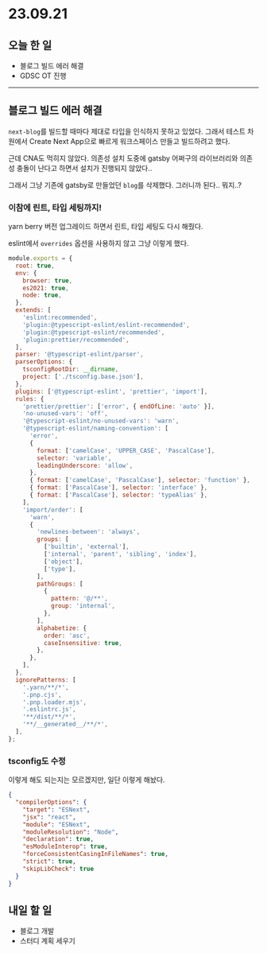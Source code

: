 # 23.09.21

## 오늘 한 일

- 블로그 빌드 에러 해결
- GDSC OT 진행

---

## 블로그 빌드 에러 해결

`next-blog`를 빌드할 때마다 제대로 타입을 인식하지 못하고 있었다. 그래서 테스트 차원에서 Create Next App으로 빠르게 워크스페이스 만들고 빌드하려고 했다.

근데 CNA도 먹히지 않았다. 의존성 설치 도중에 gatsby 어쩌구의 라이브러리와 의존성 충돌이 난다고 하면서 설치가 진행되지 않았다..

그래서 그냥 기존에 gatsby로 만들었던 `blog`를 삭제했다. 그러니까 된다.. 뭐지..?

### 이참에 린트, 타입 세팅까지!

yarn berry 버전 업그레이드 하면서 린트, 타입 세팅도 다시 해줬다.

eslint에서 `overrides` 옵션을 사용하지 않고 그냥 이렇게 했다.

```js
module.exports = {
  root: true,
  env: {
    browser: true,
    es2021: true,
    node: true,
  },
  extends: [
    'eslint:recommended',
    'plugin:@typescript-eslint/eslint-recommended',
    'plugin:@typescript-eslint/recommended',
    'plugin:prettier/recommended',
  ],
  parser: '@typescript-eslint/parser',
  parserOptions: {
    tsconfigRootDir: __dirname,
    project: ['./tsconfig.base.json'],
  },
  plugins: ['@typescript-eslint', 'prettier', 'import'],
  rules: {
    'prettier/prettier': ['error', { endOfLine: 'auto' }],
    'no-unused-vars': 'off',
    '@typescript-eslint/no-unused-vars': 'warn',
    '@typescript-eslint/naming-convention': [
      'error',
      {
        format: ['camelCase', 'UPPER_CASE', 'PascalCase'],
        selector: 'variable',
        leadingUnderscore: 'allow',
      },
      { format: ['camelCase', 'PascalCase'], selector: 'function' },
      { format: ['PascalCase'], selector: 'interface' },
      { format: ['PascalCase'], selector: 'typeAlias' },
    ],
    'import/order': [
      'warn',
      {
        'newlines-between': 'always',
        groups: [
          ['builtin', 'external'],
          ['internal', 'parent', 'sibling', 'index'],
          ['object'],
          ['type'],
        ],
        pathGroups: [
          {
            pattern: '@/**',
            group: 'internal',
          },
        ],
        alphabetize: {
          order: 'asc',
          caseInsensitive: true,
        },
      },
    ],
  },
  ignorePatterns: [
    '.yarn/**/*',
    '.pnp.cjs',
    '.pnp.loader.mjs',
    '.eslintrc.js',
    '**/dist/**/*',
    '**/__generated__/**/*',
  ],
};
```

### tsconfig도 수정

이렇게 해도 되는지는 모르겠지만, 일단 이렇게 해놨다.

```json
{
  "compilerOptions": {
    "target": "ESNext",
    "jsx": "react",
    "module": "ESNext",
    "moduleResolution": "Node",
    "declaration": true,
    "esModuleInterop": true,
    "forceConsistentCasingInFileNames": true,
    "strict": true,
    "skipLibCheck": true
  }
}
```

## 내일 할 일

- 블로그 개발
- 스터디 계획 세우기
